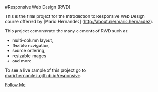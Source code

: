 #Responsive Web Design (RWD)

This is the final project for the Introduction to Responsive Web Design course offerred by [Mario Hernandez]
(http://about.me/mario.hernandez).

This project demonstrate the many elements of RWD such as:
  - multi-column layout,
  - flexible navigation,
  - source ordering,
  - resizable images
  - and more.

To see a live sample of this project go to [mariohernandez.github.io/responsive](http://mariohernandez.github.io/responsive/).

[Follow Me](https://twitter.com/imariohernandez)
